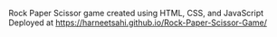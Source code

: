 Rock Paper Scissor game created using HTML, CSS, and JavaScript
Deployed at https://harneetsahi.github.io/Rock-Paper-Scissor-Game/
